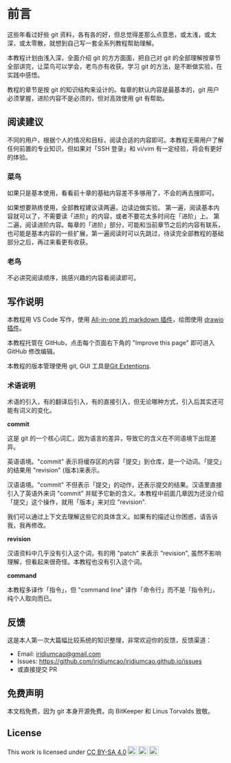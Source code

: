 # 前言

这些年看过好些 git 资料，各有各的好，但总觉得差那么点意思，或太浅，或太深，或太零散，就想到自己写一套全系列教程帮助理解。

本教程计划由浅入深，全面介绍 git 的方方面面，把自己对 git 的全部理解按章节全部讲完，让菜鸟可以学会，老鸟亦有收获。学习 git 的方法，是不断做实验，在实践中感悟。

教程的章节是按 git 的知识结构来设计的。每章的默认内容是最基本的，git 用户必须掌握，进阶内容不是必须的，但对高效使用 git 有帮助。

## 阅读建议

不同的用户，根据个人的情况和目标，阅读合适的内容即可。本教程无需用户了解任何前置的专业知识，但如果对「SSH 登录」和 vi/vim 有一定经验，将会有更好的体验。

### 菜鸟

如果只是基本使用，看看前十章的基础内容差不多够用了，不会的再去搜即可。

如果想要熟练使用，全部教程建议读两遍，边读边做实验。
第一遍，阅读基本内容就可以了，不需要读「进阶」的内容，或者不要花太多时间在「进阶」上。
第二遍，阅读进阶内容。每章的「进阶」部分，可能和当前章节之后的内容有联系，也可能是基本内容的一些扩展，第一遍阅读时可以先跳过，待读完全部教程的基础部分之后，再过来看更有收获。

### 老鸟

不必讲究阅读顺序，挑感兴趣的内容看阅读即可。

## 写作说明

本教程用 VS Code 写作，使用 [All-in-one 的 markdown 插件](https://marketplace.visualstudio.com/items?itemName=yzhang.markdown-all-in-one)，绘图使用 [drawio 插件](https://marketplace.visualstudio.com/items?itemName=hediet.vscode-drawio)。

本教程托管在 GitHub，点击每个页面右下角的 "Improve this page" 即可进入 GitHub 修改编辑。

本教程的版本管理使用 git, GUI 工具是[Git Extentions](16.md).

### 术语说明

术语的引入，有的翻译后引入，有的直接引入，但无论哪种方式，引入后其实还可能有词义的变化。

**commit**

这是 git 的一个核心词汇，因为语言的差异，导致它的含义在不同语境下出现差异。

英语语境。"commit" 表示将缓存区的内容「提交」到仓库，是一个动词。「提交」的结果用 "revision" (版本)来表示。

汉语语境。"commit" 不但表示「提交」的动作，还表示提交的结果。汉语里直接引入了英语外来词 "commit" 并赋予它新的含义。本教程中前面几章因为还没介绍「提交」这个操作，就用「版本」来对应 "revision".

我们可以通过上下文去理解这些它的具体含义。如果有的描述让你困惑，请告诉我，我再修改。

**revision**

汉语资料中几乎没有引入这个词，有的用 "patch" 来表示 "revision", 虽然不影响理解，但看起来很奇怪。本教程也没有引入这个词。

**command**

本教程多译作「指令」，但 "command line" 译作「命令行」而不是「指令列」，纯个人取向而已。

## 反馈

这是本人第一次大篇幅比较系统的知识整理，非常欢迎你的反馈，反馈渠道：

* Email: iridiumcao@gmail.com
* Issues: <https://github.com/iridiumcao/iridiumcao.github.io/issues>
* 或直接提交 PR

## 免费声明

本文档免费，因为 git 本身开源免费。向 BitKeeper 和 Linus Torvalds 致敬。

## License

<p xmlns:cc="http://creativecommons.org/ns#" >This work is licensed under <a href="http://creativecommons.org/licenses/by-sa/4.0/?ref=chooser-v1" target="_blank" rel="license noopener noreferrer" style="display:inline-block;">CC BY-SA 4.0<img style="height:22px!important;margin-left:3px;vertical-align:text-bottom;" src="https://mirrors.creativecommons.org/presskit/icons/cc.svg?ref=chooser-v1"><img style="height:22px!important;margin-left:3px;vertical-align:text-bottom;" src="https://mirrors.creativecommons.org/presskit/icons/by.svg?ref=chooser-v1"><img style="height:22px!important;margin-left:3px;vertical-align:text-bottom;" src="https://mirrors.creativecommons.org/presskit/icons/sa.svg?ref=chooser-v1"></a></p>

